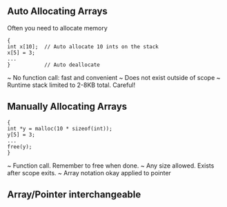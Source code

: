 ## Auto Allocating Arrays
Often you need to allocate memory
```
{
int x[10];	// Auto allocate 10 ints on the stack
x[5] = 3;	
...
}			// Auto deallocate
```
~ No function call: fast and convenient
~ Does not exist outside of scope
~ Runtime stack limited to 2-8KB total. Careful!

## Manually Allocating Arrays
```
{
int *y = malloc(10 * sizeof(int));
y[5] = 3;
...
free(y);
}
```
~ Function call. Remember to free when done.
~ Any size allowed. Exists after scope exits.
~ Array notation okay applied to pointer

## Array/Pointer interchangeable

